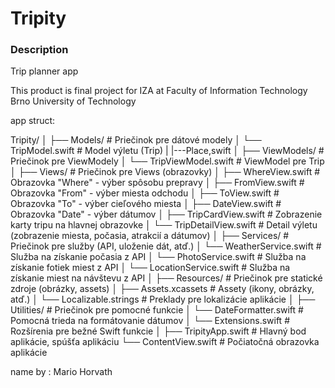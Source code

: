 # Tripity
### Description
Trip planner app

This product is final project for IZA at Faculty of Information Technology Brno University of Technology

app struct:

Tripity/
│
├── Models/                  # Priečinok pre dátové modely
│   └── TripModel.swift       # Model výletu (Trip)
|   |---Place,swift
│
├── ViewModels/              # Priečinok pre ViewModely
│   └── TripViewModel.swift  # ViewModel pre Trip
│
├── Views/                   # Priečinok pre Views (obrazovky)
│   ├── WhereView.swift       # Obrazovka "Where" - výber spôsobu prepravy
│   ├── FromView.swift        # Obrazovka "From" - výber miesta odchodu
│   ├── ToView.swift          # Obrazovka "To" - výber cieľového miesta
│   ├── DateView.swift        # Obrazovka "Date" - výber dátumov
│   ├── TripCardView.swift    # Zobrazenie karty tripu na hlavnej obrazovke
│   └── TripDetailView.swift  # Detail výletu (zobrazenie miesta, počasia, atrakcií a dátumov)
│
├── Services/                # Priečinok pre služby (API, uloženie dát, atď.)
│   └── WeatherService.swift  # Služba na získanie počasia z API
│   └── PhotoService.swift    # Služba na získanie fotiek miest z API
│   └── LocationService.swift # Služba na získanie miest na návštevu z API
│
├── Resources/               # Priečinok pre statické zdroje (obrázky, assets)
│   ├── Assets.xcassets      # Assety (ikony, obrázky, atď.)
│   └── Localizable.strings  # Preklady pre lokalizácie aplikácie
│
├── Utilities/               # Priečinok pre pomocné funkcie
│   └── DateFormatter.swift  # Pomocná trieda na formátovanie dátumov
│   └── Extensions.swift     # Rozšírenia pre bežné Swift funkcie
│
├── TripityApp.swift         # Hlavný bod aplikácie, spúšťa aplikáciu
└── ContentView.swift        # Počiatočná obrazovka aplikácie

name by : Mario Horvath
